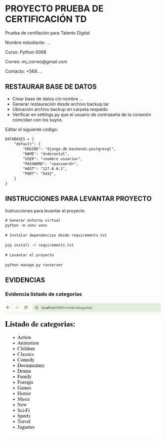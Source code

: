 # PROYECTO PRUEBA DE CERTIFICACIÓN TD
<p>Prueba de certifación para Talento Digital</p>
<p>Nombre estudiante: ...</p>
<p>Curso: Python 0068</p>
<p>Correo: mi_correo@gmail.com</p>
<p>Contacto: +569....</p>

## RESTAURAR BASE DE DATOS
<ul>
    <li>Crear base de datos cin nombre ...</li>
    <li>Generar restauración desde archivo backup.tar</li>
    <li>Ubicación archivo backup en carpeta respaldo</li>
    <li>Verificar en settings.py que el usuario de contraseña de la conexión coincidan con los suyos.</li>
</ul>

Editar el siguiente código:
```
DATABASES = {
    "default": {
        "ENGINE": "django.db.backends.postgresql",
        "NAME": "dvderental",
        "USER": "<nombre usuario>",
        "PASSWORD": "<password>",
        "HOST": "127.0.0.1",
        "PORT": "5432",
    }
}

```

## INSTRUCCIONES PARA LEVANTAR PROYECTO
Instrucciones para levantar el proyecto

```
# Generar entorno virtual
python -m venv venv

# Instalar dependencias desde requirements.txt

pip install -r requirements.txt

# Levantar el proyecto

python manage.py runserver

```


## EVIDENCIAS

<h3>Evidencia listado de categorías</h3>
<img src="./evidencias/listado_categorias.png" alt="Listado categorias">



